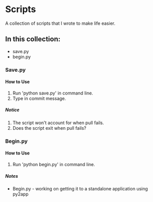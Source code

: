 # Scripts
A collection of scripts that I wrote to make life easier.

## In this collection:
* save.py
* begin.py

### Save.py
#### How to Use
1. Run 'python save.py' in command line.
2. Type in commit message.

##### Notice
1. The script won't account for when pull fails.
2. Does the script exit when pull fails?

### Begin.py
#### How to Use
1. Run 'python begin.py' in command line.


##### Notes
* Begin.py - working on getting it to a standalone application using py2app